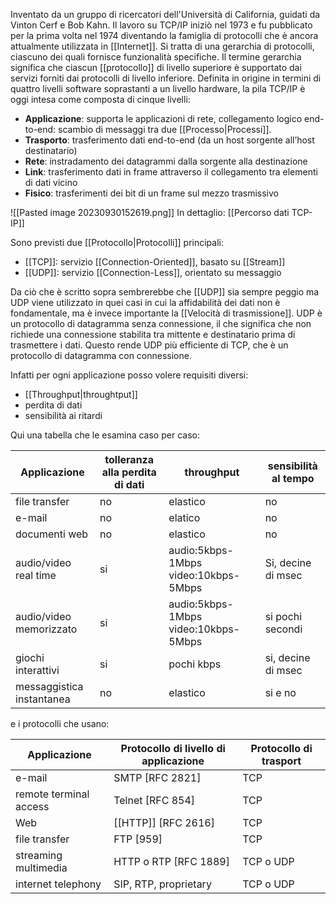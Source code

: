 Inventato da un gruppo di ricercatori dell'Università di California, guidati da Vinton Cerf e Bob Kahn. Il lavoro su TCP/IP iniziò nel 1973 e fu pubblicato per la prima volta nel 1974 diventando la famiglia di protocolli che è ancora attualmente utilizzata in [[Internet]].
Si tratta di una gerarchia di protocolli, ciascuno dei quali fornisce funzionalità specifiche.
Il termine gerarchia significa che ciascun [[protocollo]] di livello superiore è supportato dai servizi forniti dai protocolli di livello inferiore.
Definita in origine in termini di quattro livelli software soprastanti a un livello hardware, la pila TCP/IP è oggi intesa come composta di cinque livelli:
- **Applicazione**: supporta le applicazioni di rete, collegamento logico end-to-end: scambio di messaggi tra due [[Processo|Processi]].
- **Trasporto**: trasferimento dati end-to-end (da un host sorgente all’host destinatario)
- **Rete**: instradamento dei datagrammi dalla sorgente alla destinazione
- **Link**: trasferimento dati in frame attraverso il collegamento tra elementi di dati vicino
- **Fisico**: trasferimenti dei bit di un frame sul mezzo trasmissivo

![[Pasted image 20230930152619.png]]
In dettaglio: [[Percorso dati TCP-IP]]

Sono previsti due [[Protocollo|Protocolli]] principali:
- [[TCP]]: servizio [[Connection-Oriented]], basato su [[Stream]]
- [[UDP]]: servizio [[Connection-Less]], orientato su messaggio

Da ciò che è scritto sopra sembrerebbe che [[UDP]] sia sempre peggio ma UDP viene utilizzato in quei casi in cui la affidabilità dei dati non è fondamentale, ma è invece importante la [[Velocità di trasmissione]]. UDP è un protocollo di datagramma senza connessione, il che significa che non richiede una connessione stabilita tra mittente e destinatario prima di trasmettere i dati. Questo rende UDP più efficiente di TCP, che è un protocollo di datagramma con connessione.

Infatti per ogni applicazione posso volere requisiti diversi:
- [[Throughput|throughtput]]
- perdita di dati
- sensibilità ai ritardi

Qui una tabella che le esamina caso per caso:

| Applicazione              | tolleranza alla perdita di dati | throughput                                | sensibilità al tempo |
| ------------------------- | ------------------------------- | ----------------------------------------- | -------------------- |
| file transfer             | no                              | elastico                                  | no                   |
| e-mail                    | no                              | elatico                                   | no                   |
| documenti web             | no                              | elastico                                  | no                   |
| audio/video real time     | si                              | audio:5kbps-1Mbps video:10kbps-5Mbps | Si, decine di msec   |
| audio/video memorizzato   | si                              | audio:5kbps-1Mbps video:10kbps-5Mbps  | si pochi secondi     |
| giochi interattivi        | si                              | pochi kbps                                | si, decine di msec   |
| messaggistica instantanea | no                              | elastico                                  | si e no              |                     |                                 |                                           |                      |

e i protocolli che usano:

| Applicazione           | Protocollo di livello di applicazione | Protocollo di trasport |
| ---------------------- | ------------------------------------- | ---------------------- |
| e-mail                 | SMTP [RFC 2821]                       | TCP                    |
| remote terminal access | Telnet [RFC 854]                      | TCP                    |
| Web                    | [[HTTP]] [RFC 2616]                       | TCP                    |
| file transfer          | FTP [959]                             | TCP                    |
| streaming multimedia   | HTTP o RTP [RFC 1889]                 | TCP o UDP              |
| internet telephony     | SIP, RTP, proprietary                 | TCP o UDP                       |
